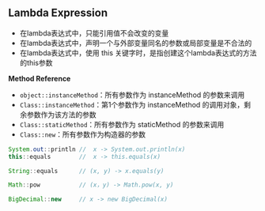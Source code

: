 ## Lambda Expression
- 在lambda表达式中，只能引用值不会改变的变量
- 在lambda表达式中，声明一个与外部变量同名的参数或局部变量是不合法的
- 在lambda表达式中，使用 this 关键字时，是指创建这个lambda表达式的方法的this参数

**Method Reference**
- `object::instanceMethod`：所有参数作为 instanceMethod 的参数来调用
- `Class::instanceMethod`：第1个参数作为 instanceMethod 的调用对象，剩余参数作为该方法的参数
- `Class::staticMethod`：所有参数作为 staticMethod 的参数来调用
- `Class::new`：所有参数作为构造器的参数

```java
System.out::println //  x -> System.out.println(x)
this::equals 		//  x -> this.equals(x)

String::equals 		// (x, y) -> x.equals(y)

Math::pow 			// (x，y) -> Math.pow(x, y)

BigDecimal::new 	// x -> new BigDecimal(x)
```